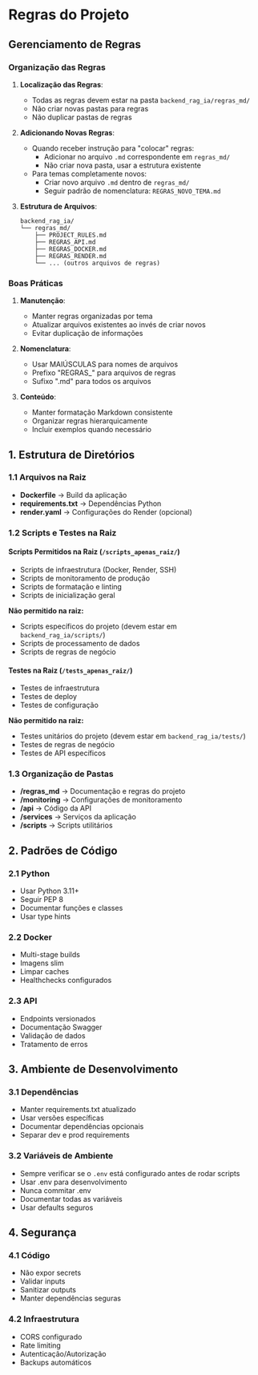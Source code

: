 # Regras do Projeto

## Gerenciamento de Regras

### Organização das Regras

1. **Localização das Regras**:

   - Todas as regras devem estar na pasta `backend_rag_ia/regras_md/`
   - Não criar novas pastas para regras
   - Não duplicar pastas de regras

2. **Adicionando Novas Regras**:

   - Quando receber instrução para "colocar" regras:
     - Adicionar no arquivo `.md` correspondente em `regras_md/`
     - Não criar nova pasta, usar a estrutura existente
   - Para temas completamente novos:
     - Criar novo arquivo `.md` dentro de `regras_md/`
     - Seguir padrão de nomenclatura: `REGRAS_NOVO_TEMA.md`

3. **Estrutura de Arquivos**:
   ```
   backend_rag_ia/
   └── regras_md/
       ├── PROJECT_RULES.md
       ├── REGRAS_API.md
       ├── REGRAS_DOCKER.md
       ├── REGRAS_RENDER.md
       └── ... (outros arquivos de regras)
   ```

### Boas Práticas

1. **Manutenção**:

   - Manter regras organizadas por tema
   - Atualizar arquivos existentes ao invés de criar novos
   - Evitar duplicação de informações

2. **Nomenclatura**:

   - Usar MAIÚSCULAS para nomes de arquivos
   - Prefixo "REGRAS\_" para arquivos de regras
   - Sufixo ".md" para todos os arquivos

3. **Conteúdo**:
   - Manter formatação Markdown consistente
   - Organizar regras hierarquicamente
   - Incluir exemplos quando necessário

## 1. Estrutura de Diretórios

### 1.1 Arquivos na Raiz

- **Dockerfile** → Build da aplicação
- **requirements.txt** → Dependências Python
- **render.yaml** → Configurações do Render (opcional)

### 1.2 Scripts e Testes na Raiz

#### Scripts Permitidos na Raiz (`/scripts_apenas_raiz/`)

- Scripts de infraestrutura (Docker, Render, SSH)
- Scripts de monitoramento de produção
- Scripts de formatação e linting
- Scripts de inicialização geral

**Não permitido na raiz:**

- Scripts específicos do projeto (devem estar em `backend_rag_ia/scripts/`)
- Scripts de processamento de dados
- Scripts de regras de negócio

#### Testes na Raiz (`/tests_apenas_raiz/`)

- Testes de infraestrutura
- Testes de deploy
- Testes de configuração

**Não permitido na raiz:**

- Testes unitários do projeto (devem estar em `backend_rag_ia/tests/`)
- Testes de regras de negócio
- Testes de API específicos

### 1.3 Organização de Pastas

- **/regras_md** → Documentação e regras do projeto
- **/monitoring** → Configurações de monitoramento
- **/api** → Código da API
- **/services** → Serviços da aplicação
- **/scripts** → Scripts utilitários

## 2. Padrões de Código

### 2.1 Python

- Usar Python 3.11+
- Seguir PEP 8
- Documentar funções e classes
- Usar type hints

### 2.2 Docker

- Multi-stage builds
- Imagens slim
- Limpar caches
- Healthchecks configurados

### 2.3 API

- Endpoints versionados
- Documentação Swagger
- Validação de dados
- Tratamento de erros

## 3. Ambiente de Desenvolvimento

### 3.1 Dependências

- Manter requirements.txt atualizado
- Usar versões específicas
- Documentar dependências opcionais
- Separar dev e prod requirements

### 3.2 Variáveis de Ambiente

- Sempre verificar se o `.env` está configurado antes de rodar scripts
- Usar .env para desenvolvimento
- Nunca commitar .env
- Documentar todas as variáveis
- Usar defaults seguros

## 4. Segurança

### 4.1 Código

- Não expor secrets
- Validar inputs
- Sanitizar outputs
- Manter dependências seguras

### 4.2 Infraestrutura

- CORS configurado
- Rate limiting
- Autenticação/Autorização
- Backups automáticos
